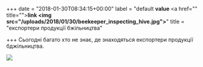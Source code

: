 +++
date = "2018-01-30T08:34:15+00:00"
label = "default <strong>value </strong><a href=\"\" title=\"\"><strong>link</strong></a><strong> <img src=\"/uploads/2018/01/30/beekeeper_inspecting_hive.jpg\"></strong>"
title = "експортери продукції бжільництва"

+++
Сьогодні багато хто не знає,  де знаходяться експортери продукції бджільництва.

![](/uploads/2018/01/30/beekeeper_inspecting_hive.jpg)